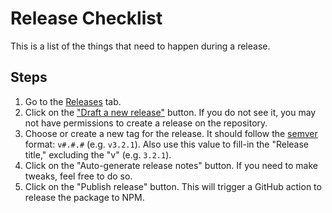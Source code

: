 # Release Checklist

This is a list of the things that need to happen during a release.

## Steps

1. Go to the [Releases](https://github.com/cloudflare/workers-types/releases) tab.
2. Click on the ["Draft a new release"](https://github.com/Electroid/bytebuf/releases/new) button. If you do not see it, you may not have permissions to create a release on the repository.
3. Choose or create a new tag for the release. It should follow the [semver](https://semver.org) format: `v#.#.#` (e.g. `v3.2.1`). Also use this value to fill-in the "Release title," excluding the "v" (e.g. `3.2.1`).
4. Click on the "Auto-generate release notes" button. If you need to make tweaks, feel free to do so.
5. Click on the "Publish release" button. This will trigger a GitHub action to release the package to NPM.
